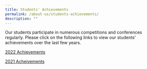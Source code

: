 ```yaml
---
title: Students' Achievements
permalink: /about-us/students-achievements/
description: ""
---
```

Our students participate in numerous competitions and conferences regularly. Please click on the following links to view our students' achievements over the last few years.

[2022 Achievements](/files/Student%20Achievements%202022%20(12%20Sep%202022).pdf)

[2021 Acheivements](/files/Student%20Achievements%202022%20(12%20Sep%202022).pdf)